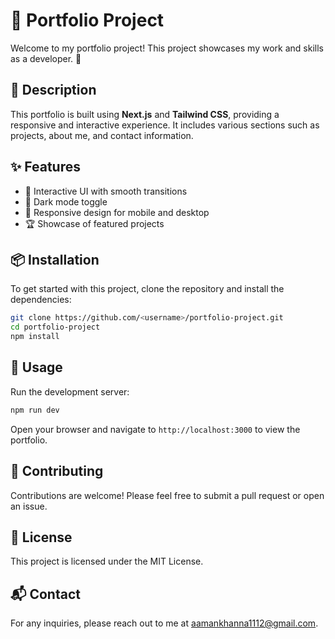 # 🌟 Portfolio Project

Welcome to my portfolio project! This project showcases my work and skills as a developer. 🚀

## 📖 Description

This portfolio is built using **Next.js** and **Tailwind CSS**, providing a responsive and interactive experience. It includes various sections such as projects, about me, and contact information.

## ✨ Features

- 🎨 Interactive UI with smooth transitions
- 🌙 Dark mode toggle
- 📱 Responsive design for mobile and desktop
- 🏆 Showcase of featured projects

## 📦 Installation

To get started with this project, clone the repository and install the dependencies:

```bash
git clone https://github.com/<username>/portfolio-project.git
cd portfolio-project
npm install
```

## 🚀 Usage

Run the development server:

```bash
npm run dev
```

Open your browser and navigate to `http://localhost:3000` to view the portfolio.

## 🤝 Contributing

Contributions are welcome! Please feel free to submit a pull request or open an issue.

## 📄 License

This project is licensed under the MIT License.

## 📬 Contact

For any inquiries, please reach out to me at [aamankhanna1112@gmail.com](mailto:aamankhanna1112@gmail.com).
